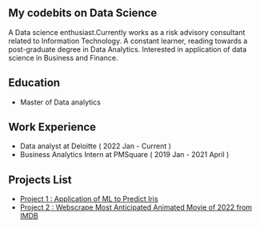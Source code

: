 ## My codebits on Data Science
A Data science enthusiast.Currently works as a risk advisory consultant related to Information Technology. A constant learner, reading towards a post-graduate degree in Data Analytics. Interested in application of data science in Business and Finance.

## Education
- Master of Data analytics

## Work Experience
- Data analyst at Deloitte ( 2022 Jan - Current )
- Business Analytics Intern at PMSquare ( 2019 Jan - 2021 April )

## Projects List

- [Project 1 : Application of ML to Predict Iris](https://github.com/SachiD123/MyPortfolio.github.io/blob/main/ApplicationofMLtoPredictIris.ipynb)
- [Project 2 : Webscrape Most Anticipated Animated Movie of 2022 from IMDB](https://github.com/SachiD123/MyPortfolio.github.io/blob/main/Webscraping_moviedata.ipynb)
